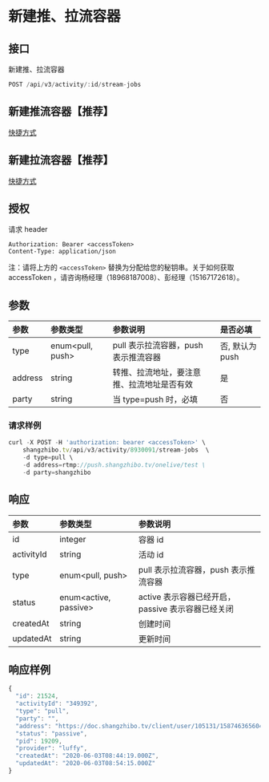 # 新建推、拉流容器

## 接口

新建推、拉流容器

```javascript
POST /api/v3/activity/:id/stream-jobs
```

## 新建推流容器【推荐】

[快捷方式](https://app.gitbook.com/@shangzhibo/s/api/la-liu-zhuan-tui/create-new-push-stream-job)


## 新建拉流容器【推荐】

[快捷方式](https://app.gitbook.com/@shangzhibo/s/api/la-liu-zhuan-tui/create-new-pull-stream-job)

## 授权

请求 header

```http
Authorization: Bearer <accessToken>
Content-Type: application/json
```

注：请将上方的 `<accessToken>` 替换为分配给您的秘钥串。关于如何获取 accessToken ，请咨询杨经理（18968187008）、彭经理（15167172618）。

## 参数

| 参数 | 参数类型 | 参数说明 | 是否必填 |
| :--- | :--- | :--- | :--- |
| type | enum&lt;pull, push&gt; | pull 表示拉流容器，push 表示推流容器 | 否, 默认为 push |
| address | string | 转推、拉流地址，要注意推、拉流地址是否有效 | 是 |
| party | string | 当 type=push 时，必填 | 否 |

### 请求样例

```javascript
curl -X POST -H 'authorization: bearer <accessToken>' \ 
	shangzhibo.tv/api/v3/activity/8930091/stream-jobs  \ 
	-d type=pull \
	-d address=rtmp://push.shangzhibo.tv/onelive/test \
	-d party=shangzhibo
```

## 响应

| 参数 | 参数类型 | 参数说明 |
| :--- | :--- | :--- |
| id | integer | 容器 id |
| activityId | string | 活动 id |
| type | enum&lt;pull, push&gt; | pull 表示拉流容器，push 表示推流容器 |
| status | enum&lt;active, passive&gt; | active 表示容器已经开启，passive 表示容器已经关闭 |
| createdAt | string | 创建时间 |
| updatedAt | string | 更新时间 |

## 响应样例

```javascript
{
  "id": 21524,
  "activityId": "349392",
  "type": "pull",
  "party": "",
  "address": "https://doc.shangzhibo.tv/client/user/105131/1587463656049/1587463656049.mp4",
  "status": "passive",
  "pid": 19209,
  "provider": "luffy",
  "createdAt": "2020-06-03T08:44:19.000Z",
  "updatedAt": "2020-06-03T08:54:15.000Z"
}
```

